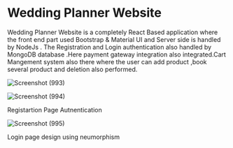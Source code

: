 # Wedding Planner Website
Wedding Planner Website is a completely React Based application where the front end part used Bootstrap &amp; Material UI and Server side is handled by NodeJs .
The Registration and Login authentication also  handled by MongoDB database .Here payment gateway integration also integrated.Cart Mangement system also there where the user can add product ,book several product and deletion also performed.

![Screenshot (993)](https://user-images.githubusercontent.com/63225681/113483477-3bc25300-9469-11eb-899a-a800d3330813.png)

![Screenshot (994)](https://user-images.githubusercontent.com/63225681/113573753-608d0680-95e0-11eb-9343-f3a9ac245f57.png)

Registartion Page Autnentication 

![Screenshot (995)](https://user-images.githubusercontent.com/63225681/113575073-f1fd7800-95e2-11eb-9d7e-b0c9d65f1cd1.png)

Login page design using neumorphism

